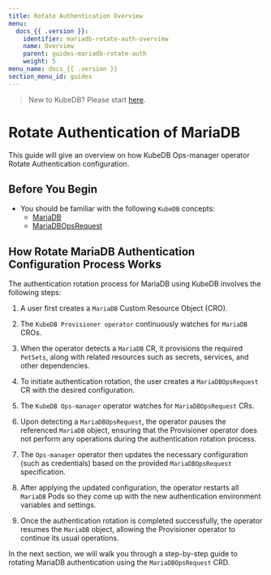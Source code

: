 ```yaml
---
title: Rotate Authentication Overview
menu:
  docs_{{ .version }}:
    identifier: mariadb-rotate-auth-overview
    name: Overview
    parent: guides-mariadb-rotate-auth
    weight: 5
menu_name: docs_{{ .version }}
section_menu_id: guides
---
```


> New to KubeDB? Please start [here](/docs/README.md).

# Rotate Authentication of MariaDB

This guide will give an overview on how KubeDB Ops-manager operator Rotate Authentication configuration.

## Before You Begin

- You should be familiar with the following `KubeDB` concepts:
    - [MariaDB](/docs/guides/mariadb/concepts/mariadb/index.md)
    - [MariaDBOpsRequest](/docs/guides/mariadb/concepts/opsrequest/index.md)

## How Rotate MariaDB Authentication Configuration Process Works

[//]: # (The following diagram shows how KubeDB Ops-manager operator Rotate Authentication of a `MariaDB`. Open the image in a new tab to see the enlarged version.)

[//]: # ()
[//]: # (<figure align="center">)

[//]: # (  <img alt="Rotate Authentication process of MariaDB" src="/docs/images/day-2-operation/MariaDB/kf-rotate-auth.svg">)

[//]: # (<figcaption align="center">Fig: Rotate Auth process of MariaDB</figcaption>)

[//]: # (</figure>)

The authentication rotation process for MariaDB using KubeDB involves the following steps:

1. A user first creates a `MariaDB` Custom Resource Object (CRO).

2. The `KubeDB Provisioner operator` continuously watches for `MariaDB` CROs.

3. When the operator detects a `MariaDB` CR, it provisions the required `PetSets`, along with related resources such as secrets, services, and other dependencies.

4. To initiate authentication rotation, the user creates a `MariaDBOpsRequest` CR with the desired configuration.

5. The `KubeDB Ops-manager` operator watches for `MariaDBOpsRequest` CRs.

6. Upon detecting a `MariaDBOpsRequest`, the operator pauses the referenced `MariaDB` object, ensuring that the Provisioner
   operator does not perform any operations during the authentication rotation process.

7. The `Ops-manager` operator then updates the necessary configuration (such as credentials) based on the provided `MariaDBOpsRequest` specification.

8. After applying the updated configuration, the operator restarts all `MariaDB` Pods so they come up with the new authentication environment variables and settings.

9. Once the authentication rotation is completed successfully, the operator resumes the `MariaDB` object, allowing the Provisioner operator to continue its usual operations.

In the next section, we will walk you through a step-by-step guide to rotating MariaDB authentication using the `MariaDBOpsRequest` CRD.
